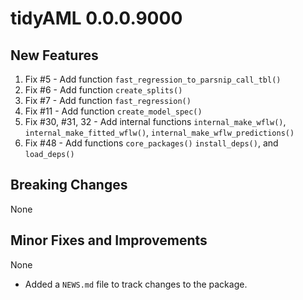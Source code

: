# tidyAML 0.0.0.9000

## New Features
1. Fix #5 - Add function `fast_regression_to_parsnip_call_tbl()`
2. Fix #6 - Add function `create_splits()`
3. Fix #7 - Add function `fast_regression()`
4. Fix #11 - Add function `create_model_spec()`
5. Fix #30, #31, 32 - Add internal functions `internal_make_wflw()`, `internal_make_fitted_wflw()`, `internal_make_wflw_predictions()`
6. Fix #48 - Add functions `core_packages()` `install_deps()`, and `load_deps()`

## Breaking Changes
None

## Minor Fixes and Improvements
None

* Added a `NEWS.md` file to track changes to the package.
